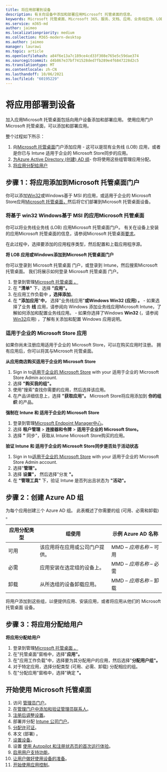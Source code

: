 ```yaml
---
title: 将应用部署到设备
description: 有关向设备中添加和部署应用Microsoft 托管桌面的信息。
keywords: Microsoft 托管桌面、Microsoft 365、服务、文档、应用、业务线应用、LOB 应用
ms.service: m365-md
author: jaimeo
ms.localizationpriority: medium
ms.collection: M365-modern-desktop
ms.author: jaimeo
manager: laurawi
ms.topic: article
ms.openlocfilehash: a84f6e13a7c189ce4cd33f308e765e5c59dae374
ms.sourcegitcommit: d4b867e37bf741528ded7fb289e4f6847228d2c5
ms.translationtype: MT
ms.contentlocale: zh-CN
ms.lasthandoff: 10/06/2021
ms.locfileid: "60195229"
---
```

# <a name="deploy-apps-to-devices"></a>将应用部署到设备
加入应用Microsoft 托管桌面包括向用户设备添加和部署应用。 使用应用门户Microsoft 托管桌面，可以添加和部署应用。 

整个过程如下所示：
1. 向[Microsoft 托管桌面](#1)门户添加应用 - 这可以是现有业务线 (LOB) 应用，或者是你已与 Intune 适用于企业的 Microsoft Store同步的应用。 
2. [为Azure Active Directory (创建) AD 组](#2)- 你将使用这些组管理应用分配。
3. [将应用分配给用户](#3)

<span id="1" />

## <a name="step-1-add-apps-to-microsoft-managed-desktop-portal"></a>步骤 1：将应用添加到Microsoft 托管桌面门户
你可以添加[Win32](#lob-apps)或Windows基于 MSI 的应用，或适用于企业的 Microsoft Store应用[Microsoft 托管桌面，](#msfb-apps)然后将它们部署到Microsoft 托管桌面设备。

<span id="lob-apps">

###  <a name="win32-or-windows-msi-based-apps-to-microsoft-managed-desktop"></a>将基于 win32 Windows基于 MSI 的应用Microsoft 托管桌面

你可以将业务线业务线 (LOB) 应用Microsoft 托管桌面门户。 有关在设备上安装的应用Microsoft 托管桌面的信息，请参阅Microsoft 托管桌面[要求](../service-description/mmd-app-requirements.md)。

在此过程中，选择要添加的应用程序类型，然后配置和上载应用程序源。 

**将 LOB 应用或Windows添加到Microsoft 托管桌面门户**

你可以登录到 Microsoft 托管桌面 门户，或登录到 Intune，然后搜索Microsoft 托管桌面。 我们将展示如何登录 Microsoft 托管桌面 门户。 

1.    登录到管理[Microsoft 托管桌面 。](https://aka.ms/mmdportal) 
2.    在 **"清单"** 下，选择 **"应用"。**
3.    在应用工作负载中 **，选择添加**。
4.    在 **"添加应用**"**中，** 选择"业务线应用"**或Windows Win32 (应用) 。**
    - 如果选择了业务 **线** 应用，请参阅向 Windows [](/intune/lob-apps-windows)添加业务线应用Microsoft Intune，了解如何添加和配置业务线应用。
    - 如果你选择了Windows **Win32** (，请参阅 [Win32](/intune/apps-win32-app-management)应用) ，了解有关添加和配置 Windows 应用说明。

<span id="msfb-apps">

### <a name="microsoft-store-for-business-apps"></a>适用于企业的 Microsoft Store 应用
如果你尚未注册应用适用于企业的 Microsoft Store，可以在购买应用时注册。 拥有应用后，你可以将其与Microsoft 托管桌面。 

**从应用商店购买适用于企业的 Microsoft Store**

1. Sign in to[适用于企业的 Microsoft Store](https://businessstore.microsoft.com) with your 适用于企业的 Microsoft Store Admin account.
2. 选择 **"购买我的组"。**
3. 使用"搜索"查找你需要的应用，然后选择该应用。
4. 在产品详细信息上，选择 **"获取应用"。** Microsoft Store将应用添加到 **你的组织** 的产品。

**强制在 Intune 和 适用于企业的 Microsoft Store**
1. 登录到管理[Microsoft Endpoint Manager中心](https://go.microsoft.com/fwlink/?linkid=2109431)。
2. 选择 **租户管理**  >  **连接器和令牌**  >  **适用于企业的 Microsoft Store。**
3. 选择 **"** 同步"，获取从 Intune Microsoft Store购买的应用。

**验证 Intune 和 适用于企业的 Microsoft Store同步是否处于活动状态**
1. Sign in to[适用于企业的 Microsoft Store](https://businessstore.microsoft.com) with your 适用于企业的 Microsoft Store Admin account.
2. 选择"**管理"。**
3. 选择 **设置"，** 然后选择"分发 **"。**
4. 在 **"管理工具"** 下，验证 Intune 是否列出且状态为 **"活动"。**  

<span id="2" />

## <a name="step-2-create-azure-ad-groups"></a>步骤 2：创建 Azure AD 组

为每个应用创建三个 Azure AD 组。 此表概述了你需要的组 (可用、必需和卸载) 。 

应用分配类型 |    组使用    | 示例 Azure AD 名称
--- | --- | ---
可用 |  该应用将在应用或公司门户提供。 | MMD – *应用名称* – 可用
必需 |  应用安装在选定组的设备上。 | MMD – *应用名称* – 必需
卸载 |  从所选组的设备卸载应用。 | MMD – *应用名称* – 卸载

将用户添加到这些组，以便提供应用、安装应用，或者将应用从他们的 Microsoft 托管桌面 设备。 

<span id="3" />

## <a name="step-3-assign-apps-to-your-users"></a>步骤 3：将应用分配给用户

**将应用分配给用户**

1. 登录到管理[Microsoft 托管桌面 。](https://aka.ms/mmdportal)
2. 在"托管桌面"窗格中，选择"**应用"。**
3. 在"应用工作负载"中，选择要为其分配用户的应用，然后选择"**分配用户组"。**
4. 对于特定应用，选择分配类型 (可用、必需、卸载) 分配相应的组。
5. 在"分配应用"窗格中，选择"确定 **"。**


## <a name="steps-to-get-started-with-microsoft-managed-desktop"></a>开始使用 Microsoft 托管桌面

1. 访问 [管理员门户](access-admin-portal.md)。
1. [在管理门户中添加和验证管理员联系人](add-admin-contacts.md)。
1. [注册后调整设置](conditional-access.md)。
1. 部署并分配 [Intune 公司门户](company-portal.md)。
1. [分配许可证](assign-licenses.md)。
1. 本文 (部署) 。
1. [设置设备](set-up-devices.md)。
1. 设置 [使用 Autopilot 和注册状态页的首次运行体验](esp-first-run.md)。
1. [启用用户支持功能](enable-support.md)。
1. [让用户做好使用设备的准备](get-started-devices.md)。
1. [开始使用应用控制](get-started-app-control.md)。


<!--# Preparing apps for Microsoft Managed Desktop

This topic is the target for 2 "Learn more" links in the Admin Portal (aka.ms/app-overview;app-package); also target for link from Online resources (aka.ms/app-overviewmmd-app-prep) do not delete.

-->